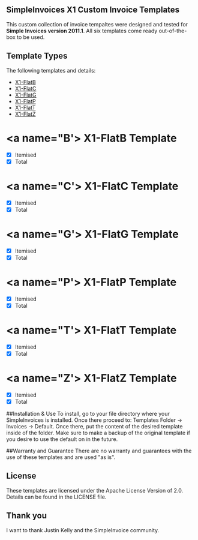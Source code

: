## SimpleInvoices X1 Custom Invoice Templates

This custom collection of invoice tempaltes were designed and tested for **Simple Invoices version 2011.1**. All six templates come ready out-of-the-box to be used.

## Template Types

 The following templates and details:
 * [X1-FlatB](#B)
 * [X1-FlatC](#C)
 * [X1-FlatG](#G)
 * [X1-FlatP](#P)
 * [X1-FlatT](#T)
 * [X1-FlatZ](#Z)
 
 # <a name="B'></a> **X1-FlatB Template**
 * [X] Itemised
 * [X] Total
 
 # <a name="C'></a> **X1-FlatC Template**
 * [X] Itemised
 * [X] Total
 
 # <a name="G'></a> **X1-FlatG Template**
 * [X] Itemised
 * [X] Total
 
 # <a name="P'></a> **X1-FlatP Template**
 * [X] Itemised
 * [X] Total
 
 # <a name="T'></a> **X1-FlatT Template**
 * [X] Itemised
 * [X] Total
 
 # <a name="Z'></a> **X1-FlatZ Template**
 * [X] Itemised
 * [X] Total
 
 ##Installation & Use
 To install, go to your file directory where your SimpleInvoices is installed. Once there proceed to:
 Templates Folder -> Invoices -> Default. Once there, put the content of the desired template inside 
 of the folder. Make sure to make a backup of the original template if you desire to use the default on in the future.
 
 ##Warranty and Guarantee
 There are no warranty and guarantees with the use of these templates and are used "as is". 
 
 ## License
 These templates are licensed under the Apache License Version of 2.0. Details can be found in the LICENSE file.
 
 ## Thank you
 I want to thank Justin Kelly and the SimpleInvoice community.